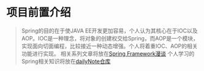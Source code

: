 # 项目前置介绍

> Spring的目的在于使JAVA EE开发更加容易，个人认为其核心在于IOC以及AOP。IOC是一种理念，将对象的创建权交给Spring，而AOP是一个模块，实现面向切面编程，比较接近一种动态增强。个人将着重IOC、AOP的相关功能进行实现。
相关系列文章将放在[Spring Framework漫谈]([https://github.com/yato-sama-sword/dailyNote/blob/main/my-spring.md](https://yaboku.hashnode.dev/spring-framework-00))
个人学习的Spring相关知识将放在[dailyNote仓库](https://github.com/yato-sama-sword/dailyNote/blob/main/my-spring.md)
